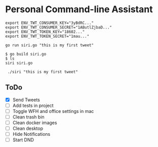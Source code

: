 # Personal Command-line Assistant
```
export ENV_TWT_CONSUMER_KEY="3yBdRC..."
export ENV_TWT_CONSUMER_SECRET="1AButlZjbaD..."
export ENV_TWT_TOKEN_KEY="18602..."
export ENV_TWT_TOKEN_SECRET="1mau..."

go run siri.go "this is my first tweet"

$ go build siri.go
$ ls
siri siri.go

 ./siri "this is my first tweet"
```


## ToDo
- [x] Send Tweets
- [ ] Add tests in project
- [ ] Toggle WFH and office settings in mac
- [ ] Clean trash bin
- [ ] Clean docker images
- [ ] Clean desktop
- [ ] Hide Notifications
- [ ] Start DND